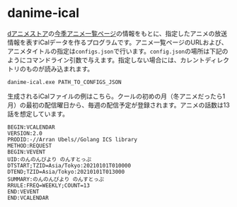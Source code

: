 # danime-ical

[dアニメストア](https://anime.dmkt-sp.jp)の[今季アニメ一覧ページ](https://anime.dmkt-sp.jp/animestore/CF/winter)の情報をもとに、指定したアニメの放送情報を表すiCalデータを作るプログラムです。アニメ一覧ページのURLおよび、アニメタイトルの指定は`configs.json`で行います。`config.json`の場所は下記のようにコマンドライン引数で与えます。指定しない場合には、カレントディレクトリのものが読み込まれます。

`danime-ical.exe PATH_TO_CONFIGS_JSON`

生成されるiCalファイルの例はこちら。クールの初めの月（冬アニメだったら1月）の最初の配信曜日から、毎週の配信予定が登録されます。アニメの話数は13話を想定しています。

``` ics
BEGIN:VCALENDAR
VERSION:2.0
PRODID:-//Arran Ubels//Golang ICS library 
METHOD:REQUEST
BEGIN:VEVENT
UID:のんのんびより のんすとっぷ
DTSTART;TZID=Asia/Tokyo:20210101T010000
DTEND;TZID=Asia/Tokyo:20210101T013000
SUMMARY:のんのんびより のんすとっぷ
RRULE:FREQ=WEEKLY;COUNT=13
END:VEVENT
END:VCALENDAR
```